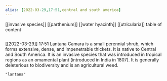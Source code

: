 ```yaml
---
alias: [2022-03-29,17:51,central and south america]
---
```

[[invasive species]] [[parthenium]] [[water hyacinth]] [[utricularia]]
table of content
```toc
```

[[2022-03-29]] 17:51
Lantana Camara is a small perennial shrub, which forms extensive, dense, and impenetrable thickets.
It is native to Central and South America.
It is an invasive species that was introduced in tropical regions as an omamental plant (introduced in India in 1807).
It is generally deleterious to biodiversity and is an agricultural weed.
```query
"lantana"
```